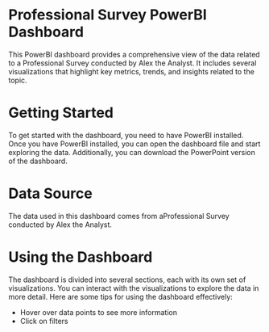 # Professional Survey PowerBI Dashboard
 This PowerBI dashboard provides a comprehensive view of the data related to a Professional Survey conducted by Alex the Analyst. 
 It includes several visualizations that highlight key metrics, trends, and insights related to the topic.

# Getting Started
To get started with the dashboard, you need to have PowerBI installed.
Once you have PowerBI installed, you can open the dashboard file and start exploring the data.
Additionally, you can download the PowerPoint version of the dashboard.

# Data Source
The data used in this dashboard comes from aProfessional Survey conducted by Alex the Analyst.

# Using the Dashboard

The dashboard is divided into several sections, each with its own set of visualizations.
You can interact with the visualizations to explore the data in more detail. Here are some tips for using the dashboard effectively:
  * Hover over data points to see more information
  * Click on filters
